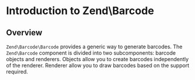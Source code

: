 # Introduction to Zend\\Barcode

## Overview

`Zend\Barcode\Barcode` provides a generic way to generate barcodes. The `Zend\Barcode` component is
divided into two subcomponents: barcode objects and renderers. Objects allow you to create barcodes
independently of the renderer. Renderer allow you to draw barcodes based on the support required.

